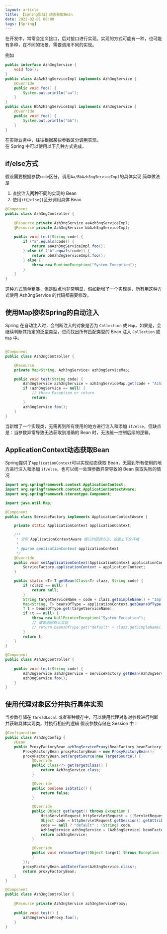 ```yaml
---
layout: article  
title: 【Spring实战】动态获取Bean  
date: 2022-02-01 00:00
tags: [Spring]  
---
```


在开发中，常常会定义接口，后对接口进行实现。实现的方式可能有一种，也可能有多种，在不同的场景，需要调用不同的实现。

例如
```java
public interface Azh3ngService {
    void foo();
}
public class AaAzh3ngServiceImpl implements Azh3ngService {
    @Override
    public void foo() {
        System.out.println("aa");
    }
}
public class BbAzh3ngServiceImpl implements Azh3ngService {
    @Override
    public void foo() {
        System.out.println("bb");
    }
}
```
在实际业务中，往往根据某些参数区分调用实现。  
在 Spring 中可以使用以下几种方式完成。

## if/else方式
假设需要根据参数`code`区分，调用`Aa/BbAzh3ngServiceImpl`的具体实现
简单做法是
1. 直接注入两种不同的实现的 Bean
2. 使用`if{}else{}`区分调用具体 Bean
```java
@Component
public class Azh3ngController {
    
    @Resource private Azh3ngService aaAzh3ngServiceImpl;
    @Resource private Azh3ngService bbAzh3ngServiceImpl;
    
    public void test(String code) {
        if ("a".equals(code)) {
            return aaAzh3ngServiceImpl.foo();
        } else if ("b".equals(code)) {
            return bbAzh3ngServiceImpl.foo();
        } else {
            throw new RuntimeException("System Exception");
        }
    }
}
```
这种方式简单粗暴，但是缺点也非常明显，假如新增了一个实现类，所有用这种方式使用 Azh3ngService 的代码都需要修改。

## 使用Map接收Spring的自动注入
Spring 在自动注入时，会判断注入的对象是否为 `Collection` 或 `Map`，如果是，会继续判断其指定的泛型类型，进而找出所有匹配类型的 Bean 注入 `Collection` 或 `Map` 中。

```java

@Component
public class Azh3ngController {

    @Resource
    private Map<String, Azh3ngService> azh3ngServiceMap;

    public void test(String code) {
        Azh3ngService azh3ngService = azh3ngServiceMap.get(code + "Azh3ngServiceImpl");
        if (azh3ngService == null) {
            // throw Exception or return
            return;
        }
        azh3ngService.foo();
    }
}
```
当新增了一个实现类，无需再到所有使用的地方进行注入和添加 `if/else`，但缺点是：当参数异常导致无法获取到准确的 Bean 时，无法统一控制后续的逻辑。

## ApplicationContext动态获取Bean

Spring提供了`ApplicationContext`可以实现动态获取 Bean，无需到所有使用的地方进行注入和添加 `if/else`，也可以统一处理参数异常导致的 Bean 获取失败的情况

```java
import org.springframework.context.ApplicationContext;
import org.springframework.context.ApplicationContextAware;
import org.springframework.stereotype.Component;

import java.util.Map;

@Component
public class ServiceFactory implements ApplicationContextAware {

    private static ApplicationContext applicationContext;

    /**
     * 实现 ApplicationContextAware 接口的回调方法，设置上下文环境
     *
     * @param applicationContext applicationContext
     */
    @Override
    public void setApplicationContext(ApplicationContext applicationContext) {
        ServiceFactory.applicationContext = applicationContext;
    }

    public static <T> T getBean(Class<T> clazz, String code) {
        if (clazz == null) {
            return null;
        }
        String targetServiceName = code + clazz.getSimpleName() + "Impl";
        Map<String, T> beansOfType = applicationContext.getBeansOfType(clazz);
        T t = beansOfType.get(targetServiceName);
        if (t == null) {
            throw new NullPointerException("System Exception");
            // 或者返回默认实现
            // return beansOfType.get("default" + clazz.getSimpleName() + "Impl");
        }
        return t;
    }
}
```
```java
@Component
public class Azh3ngController {
    
    public void test(String code) {
        Azh3ngService azh3ngService = ServiceFactory.getBean(Azh3ngService.class, code);
        azh3ngService.foo();
    }
}
```

## 使用代理对象区分并执行具体实现

当参数存储在 `ThreadLocal` 或者某种缓存中，可以使用代理对象对参数进行判断并获取具体实现类，并执行相应的逻辑
假设参数存储在 Session 中：
```java
@Configuration
public class Azh3ngConfig {
    @Bean
    public ProxyFactoryBean azh3ngServiceProxy(BeanFactory beanFactory) {
        ProxyFactoryBean proxyFactoryBean = new ProxyFactoryBean();
        proxyFactoryBean.setTargetSource(new TargetSource() {
            @Override
            public Class<?> getTargetClass() {
                return Azh3ngService.class;
            }

            @Override
            public boolean isStatic() {
                return false;
            }

            @Override
            public Object getTarget() throws Exception {
                HttpServletRequest httpServletRequest = ((ServletRequestAttributes) RequestContextHolder.getRequestAttributes()).getRequest();
                Object code = httpServletRequest.getSession().getAttribute("code");
                code == null ? "default" : (String) code;
                Azh3ngService azh3ngService = (Azh3ngService) beanFactory.getBean(code + getTargetClass().getSimpleName() + "Impl");
                return azh3ngService;
            }

            @Override
            public void releaseTarget(Object target) throws Exception {
            }
        });
        proxyFactoryBean.addInterface(Azh3ngService.class);
        return proxyFactoryBean;
    }
}
```

```java
@Component
public class Azh3ngController {
    
    @Resource private Azh3ngService azh3ngServiceProxy;
    
    public void test() {
        azh3ngServiceProxy.foo();
    }
}
```

